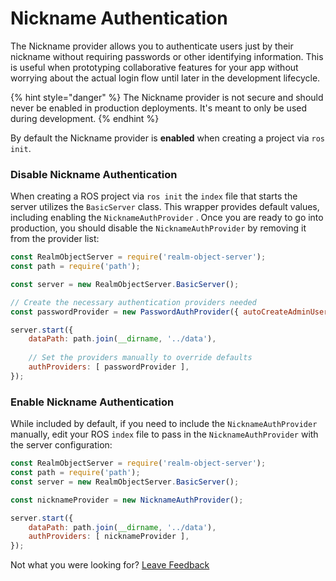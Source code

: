 # Nickname Authentication

The Nickname provider allows you to authenticate users just by their nickname without requiring passwords or other identifying information. This is useful when prototyping collaborative features for your app without worrying about the actual login flow until later in the development lifecycle.

{% hint style="danger" %}
The Nickname provider is not secure and should never be enabled in production deployments. It's meant to only be used during development.
{% endhint %}

By default the Nickname provider is **enabled** when creating a project via `ros init`.

### Disable Nickname Authentication

When creating a ROS project via `ros init` the `index` file that starts the server utilizes the `BasicServer` class. This wrapper provides default values, including enabling the `NicknameAuthProvider` . Once you are ready to go into production, you should disable the `NicknameAuthProvider` by removing it from the provider list:

```javascript
const RealmObjectServer = require('realm-object-server');
const path = require('path');

const server = new RealmObjectServer.BasicServer();

// Create the necessary authentication providers needed
const passwordProvider = new PasswordAuthProvider({ autoCreateAdminUser: true });

server.start({
    dataPath: path.join(__dirname, '../data'),
    
    // Set the providers manually to override defaults
    authProviders: [ passwordProvider ],
});
```

### Enable Nickname Authentication

While included by default, if you need to include the `NicknameAuthProvider` manually, edit your ROS `index` file to pass in the `NicknameAuthProvider` with the server configuration:

```javascript
const RealmObjectServer = require('realm-object-server');
const path = require('path');
const server = new RealmObjectServer.BasicServer();

const nicknameProvider = new NicknameAuthProvider();

server.start({
    dataPath: path.join(__dirname, '../data'),
    authProviders: [ nicknameProvider ],
});
```

Not what you were looking for? [Leave Feedback](https://realm3.typeform.com/to/A4guM3) 

